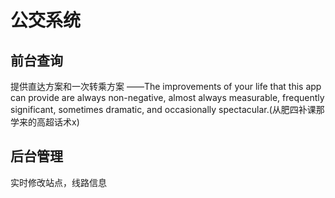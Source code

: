 # 公交系统
## 前台查询
提供直达方案和一次转乘方案
——The improvements of your life that this app can provide are always non-negative, almost always measurable, frequently significant, sometimes dramatic, and occasionally spectacular.(从肥四补课那学来的高超话术x)
## 后台管理
实时修改站点，线路信息
